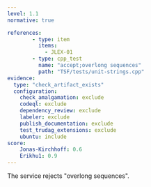 ```yaml
---
level: 1.1
normative: true

references:
        - type: item
          items:
            - JLEX-01
        - type: cpp_test
          name: "accept;overlong sequences"
          path: "TSF/tests/unit-strings.cpp"
evidence:
  type: "check_artifact_exists"
  configuration:
    check_amalgamation: exclude
    codeql: exclude
    dependency_review: exclude
    labeler: exclude
    publish_documentation: exclude
    test_trudag_extensions: exclude
    ubuntu: include
score:
    Jonas-Kirchhoff: 0.6
    Erikhu1: 0.9
---
```


The service rejects "overlong sequences".